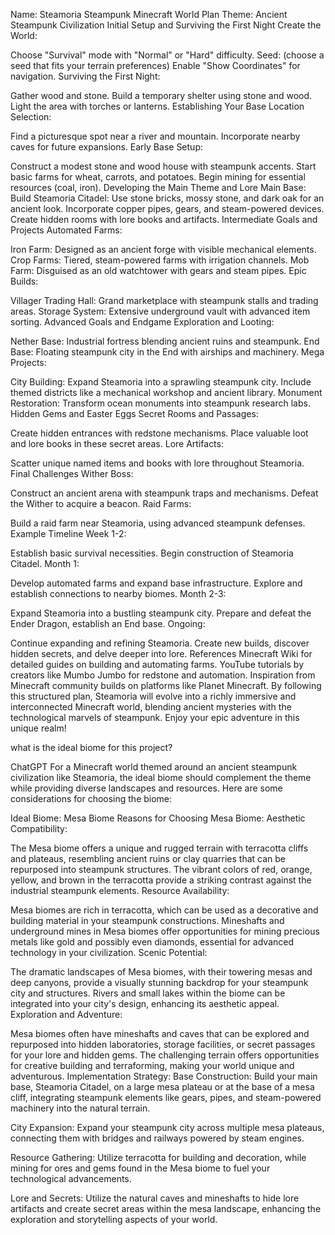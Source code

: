 Name: Steamoria
Steampunk Minecraft World Plan
Theme: Ancient Steampunk Civilization
Initial Setup and Surviving the First Night
Create the World:

Choose "Survival" mode with "Normal" or "Hard" difficulty.
Seed: (choose a seed that fits your terrain preferences)
Enable "Show Coordinates" for navigation.
Surviving the First Night:

Gather wood and stone.
Build a temporary shelter using stone and wood.
Light the area with torches or lanterns.
Establishing Your Base
Location Selection:

Find a picturesque spot near a river and mountain.
Incorporate nearby caves for future expansions.
Early Base Setup:

Construct a modest stone and wood house with steampunk accents.
Start basic farms for wheat, carrots, and potatoes.
Begin mining for essential resources (coal, iron).
Developing the Main Theme and Lore
Main Base:
Build Steamoria Citadel:
Use stone bricks, mossy stone, and dark oak for an ancient look.
Incorporate copper pipes, gears, and steam-powered devices.
Create hidden rooms with lore books and artifacts.
Intermediate Goals and Projects
Automated Farms:

Iron Farm:
Designed as an ancient forge with visible mechanical elements.
Crop Farms:
Tiered, steam-powered farms with irrigation channels.
Mob Farm:
Disguised as an old watchtower with gears and steam pipes.
Epic Builds:

Villager Trading Hall:
Grand marketplace with steampunk stalls and trading areas.
Storage System:
Extensive underground vault with advanced item sorting.
Advanced Goals and Endgame
Exploration and Looting:

Nether Base:
Industrial fortress blending ancient ruins and steampunk.
End Base:
Floating steampunk city in the End with airships and machinery.
Mega Projects:

City Building:
Expand Steamoria into a sprawling steampunk city.
Include themed districts like a mechanical workshop and ancient library.
Monument Restoration:
Transform ocean monuments into steampunk research labs.
Hidden Gems and Easter Eggs
Secret Rooms and Passages:

Create hidden entrances with redstone mechanisms.
Place valuable loot and lore books in these secret areas.
Lore Artifacts:

Scatter unique named items and books with lore throughout Steamoria.
Final Challenges
Wither Boss:

Construct an ancient arena with steampunk traps and mechanisms.
Defeat the Wither to acquire a beacon.
Raid Farms:

Build a raid farm near Steamoria, using advanced steampunk defenses.
Example Timeline
Week 1-2:

Establish basic survival necessities.
Begin construction of Steamoria Citadel.
Month 1:

Develop automated farms and expand base infrastructure.
Explore and establish connections to nearby biomes.
Month 2-3:

Expand Steamoria into a bustling steampunk city.
Prepare and defeat the Ender Dragon, establish an End base.
Ongoing:

Continue expanding and refining Steamoria.
Create new builds, discover hidden secrets, and delve deeper into lore.
References
Minecraft Wiki for detailed guides on building and automating farms.
YouTube tutorials by creators like Mumbo Jumbo for redstone and automation.
Inspiration from Minecraft community builds on platforms like Planet Minecraft.
By following this structured plan, Steamoria will evolve into a richly immersive and interconnected Minecraft world, blending ancient mysteries with the technological marvels of steampunk. Enjoy your epic adventure in this unique realm!





what is the ideal biome for this project?

ChatGPT
For a Minecraft world themed around an ancient steampunk civilization like Steamoria, the ideal biome should complement the theme while providing diverse landscapes and resources. Here are some considerations for choosing the biome:

Ideal Biome: Mesa Biome
Reasons for Choosing Mesa Biome:
Aesthetic Compatibility:

The Mesa biome offers a unique and rugged terrain with terracotta cliffs and plateaus, resembling ancient ruins or clay quarries that can be repurposed into steampunk structures.
The vibrant colors of red, orange, yellow, and brown in the terracotta provide a striking contrast against the industrial steampunk elements.
Resource Availability:

Mesa biomes are rich in terracotta, which can be used as a decorative and building material in your steampunk constructions.
Mineshafts and underground mines in Mesa biomes offer opportunities for mining precious metals like gold and possibly even diamonds, essential for advanced technology in your civilization.
Scenic Potential:

The dramatic landscapes of Mesa biomes, with their towering mesas and deep canyons, provide a visually stunning backdrop for your steampunk city and structures.
Rivers and small lakes within the biome can be integrated into your city's design, enhancing its aesthetic appeal.
Exploration and Adventure:

Mesa biomes often have mineshafts and caves that can be explored and repurposed into hidden laboratories, storage facilities, or secret passages for your lore and hidden gems.
The challenging terrain offers opportunities for creative building and terraforming, making your world unique and adventurous.
Implementation Strategy:
Base Construction: Build your main base, Steamoria Citadel, on a large mesa plateau or at the base of a mesa cliff, integrating steampunk elements like gears, pipes, and steam-powered machinery into the natural terrain.

City Expansion: Expand your steampunk city across multiple mesa plateaus, connecting them with bridges and railways powered by steam engines.

Resource Gathering: Utilize terracotta for building and decoration, while mining for ores and gems found in the Mesa biome to fuel your technological advancements.

Lore and Secrets: Utilize the natural caves and mineshafts to hide lore artifacts and create secret areas within the mesa landscape, enhancing the exploration and storytelling aspects of your world.

